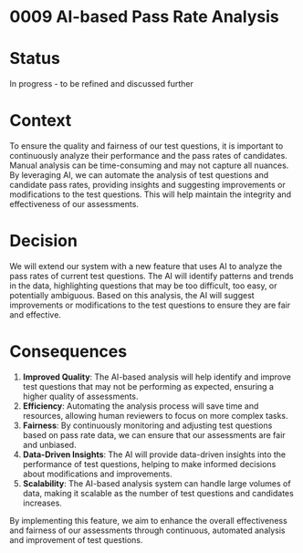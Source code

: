 # 0009 AI-based Pass Rate Analysis

# Status

In progress - to be refined and discussed further

# Context

To ensure the quality and fairness of our test questions, it is important to continuously analyze their performance and the pass rates of candidates. Manual analysis can be time-consuming and may not capture all nuances. By leveraging AI, we can automate the analysis of test questions and candidate pass rates, providing insights and suggesting improvements or modifications to the test questions. This will help maintain the integrity and effectiveness of our assessments.

# Decision

We will extend our system with a new feature that uses AI to analyze the pass rates of current test questions. The AI will identify patterns and trends in the data, highlighting questions that may be too difficult, too easy, or potentially ambiguous. Based on this analysis, the AI will suggest improvements or modifications to the test questions to ensure they are fair and effective.

# Consequences

1. **Improved Quality**: The AI-based analysis will help identify and improve test questions that may not be performing as expected, ensuring a higher quality of assessments.
2. **Efficiency**: Automating the analysis process will save time and resources, allowing human reviewers to focus on more complex tasks.
3. **Fairness**: By continuously monitoring and adjusting test questions based on pass rate data, we can ensure that our assessments are fair and unbiased.
4. **Data-Driven Insights**: The AI will provide data-driven insights into the performance of test questions, helping to make informed decisions about modifications and improvements.
5. **Scalability**: The AI-based analysis system can handle large volumes of data, making it scalable as the number of test questions and candidates increases.

By implementing this feature, we aim to enhance the overall effectiveness and fairness of our assessments through continuous, automated analysis and improvement of test questions.
